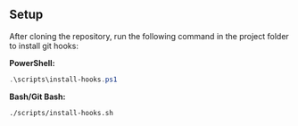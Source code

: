 ## Setup

After cloning the repository, run the following command in the project folder to install git hooks:

**PowerShell:**

```powershell
.\scripts\install-hooks.ps1
```

**Bash/Git Bash:**

```bash
./scripts/install-hooks.sh
```
